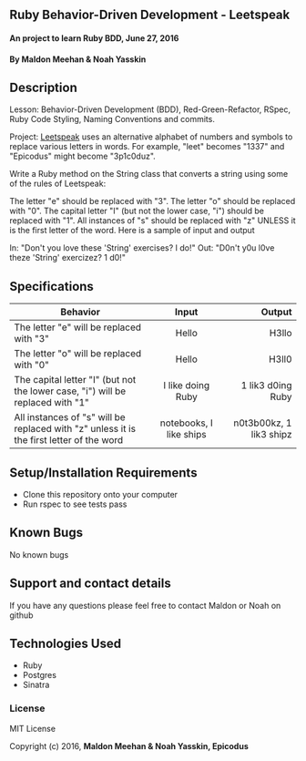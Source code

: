 ## Ruby Behavior-Driven Development - Leetspeak

#### An project to learn Ruby BDD, June 27, 2016

#### By Maldon Meehan & Noah Yasskin

## Description
Lesson: Behavior-Driven Development (BDD), Red-Green-Refactor, RSpec, Ruby Code Styling, Naming Conventions and commits.

Project:
<a href="https://en.wikipedia.org/wiki/Leet">Leetspeak</a> uses an alternative alphabet of numbers and symbols to replace various letters in words. For example, "leet" becomes "1337" and "Epicodus" might become "3p1c0duz".

Write a Ruby method on the String class that converts a string using some of the rules of Leetspeak:

The letter "e" should be replaced with "3".
The letter "o" should be replaced with "0".
The capital letter "I" (but not the lower case, "i") should be replaced with "1".
All instances of "s" should be replaced with "z" UNLESS it is the first letter of the word.
Here is a sample of input and output

In: "Don't you love these 'String' exercises? I do!"
Out: "D0n't y0u l0ve theze 'String' exercizez? 1 d0!"

## Specifications

| Behavior        | Input       | Output  |
| ------------- |:-------------:| -----:|
|   The letter "e" will be replaced with "3"    | Hello | H3llo |
|   The letter "o" will be replaced with "0"    | Hello | H3ll0 |
|   The capital letter "I" (but not the lower case, "i") will be replaced with "1"   | I like doing Ruby | 1 lik3 d0ing Ruby |
|   All instances of "s" will be replaced with "z" unless it is the first letter of the word   | notebooks, I like ships | n0t3b00kz, 1 lik3 shipz |


## Setup/Installation Requirements

* Clone this repository onto your computer
* Run rspec to see tests pass

## Known Bugs
No known bugs

## Support and contact details

If you have any questions please feel free to contact Maldon or Noah on github

## Technologies Used

* Ruby
* Postgres
* Sinatra

### License

MIT License

Copyright (c) 2016, **Maldon Meehan & Noah Yasskin, Epicodus**
